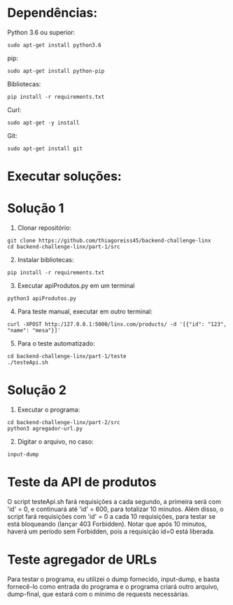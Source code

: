 # Dependências:

Python 3.6 ou superior:<br/>
```
sudo apt-get install python3.6
```
pip:<br/>
```
sudo apt-get install python-pip
```
Bibliotecas:<br/>
```
pip install -r requirements.txt
```
Curl:<br/>
```
sudo apt-get -y install 
```
Git:<br/>
```
sudo apt-get install git
```

# Executar soluções:
# Solução 1

1. Clonar repositório:<br/>
```
git clone https://github.com/thiagoreiss45/backend-challenge-linx 
cd backend-challenge-linx/part-1/src
```
2. Instalar bibliotecas:<br/>
```
pip install -r requirements.txt
```
3. Executar apiProdutos.py em um terminal<br/>
```
python3 apiProdutos.py
```
4. Para teste manual, executar em outro terminal: <br/>
```
curl -XPOST http:/127.0.0.1:5000/linx.com/products/ -d '[{"id": "123", "name": "mesa"}]'
```
5. Para o teste automatizado:<br/>
```
cd backend-challenge-linx/part-1/teste
./testeApi.sh
```
# Solução 2

1. Executar o programa:<br/>
```
cd backend-challenge-linx/part-2/src
python3 agregador-url.py
```

2. Digitar o arquivo, no caso:<br/>
```
input-dump
```

# Teste da API de produtos

O script testeApi.sh fará requisições a cada segundo, a primeira será com 'id' = 0, e continuará até 'id' = 600, para totalizar 10 minutos. Além disso, o script fará requisições com 'id' = 0 a cada 10 requisições, para testar se está bloqueando (lançar 403 Forbidden). Notar que após 10 minutos, haverá um período sem Forbidden, pois a requisição id=0 está liberada.

# Teste agregador de URLs

Para testar o programa, eu utilizei o dump fornecido, input-dump, e basta fornecê-lo como entrada do programa e o programa criará outro arquivo, dump-final, que estará com o mínimo de requests necessárias.
